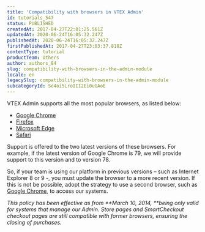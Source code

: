 ```yaml
---
title: 'Compatibility with browsers in VTEX Admin'
id: tutorials_547
status: PUBLISHED
createdAt: 2017-04-27T22:01:25.561Z
updatedAt: 2020-06-24T16:05:32.247Z
publishedAt: 2020-06-24T16:05:32.247Z
firstPublishedAt: 2017-04-27T23:03:37.818Z
contentType: tutorial
productTeam: Others
author: authors_84
slug: compatibility-with-browsers-in-the-admin-module
locale: en
legacySlug: compatibility-with-browsers-in-the-admin-module
subcategoryId: Se4oi5LroIII2Ei0uGAoE
---
```


VTEX Admin supports all the most popular browsers, as listed below:

- [Google Chrome](https://www.google.com/intl/en/chrome/browser/)
- [Firefox](http://getfirefox.com/)
- [Microsoft Edge](https://www.microsoft.com/en-us/edge)
- [Safari](https://www.apple.com/safari/)

Support is offered to the two latest versions of these browsers. For example, if the latest version of Google Chrome is 79, we will provide support to this version and to version 78.

So, if your team is using our platform in previous versions &#8211; such as Internet Explorer 8 or 9 -, you must update the browser to a more recent version. If this is not be possible, adopt the strategy to use a second browser, such as [Google Chrome](http://www.google.com/chrome/), to access our systems.

_This policy has been effective as from **March 10, 2014, **being only valid for systems that manage our Admin. Store pages and SmartCheckout checkout pages are still compatible with former browsers, ensuring the closing of purchases._
